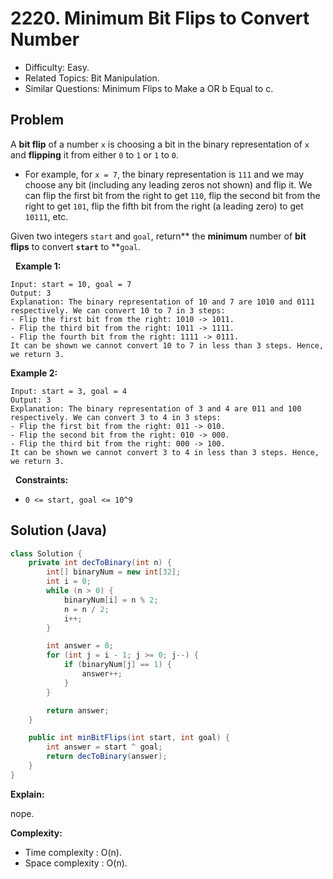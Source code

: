 # 2220. Minimum Bit Flips to Convert Number

- Difficulty: Easy.
- Related Topics: Bit Manipulation.
- Similar Questions: Minimum Flips to Make a OR b Equal to c.

## Problem

A **bit flip** of a number ```x``` is choosing a bit in the binary representation of ```x``` and **flipping** it from either ```0``` to ```1``` or ```1``` to ```0```.


	
- For example, for ```x = 7```, the binary representation is ```111``` and we may choose any bit (including any leading zeros not shown) and flip it. We can flip the first bit from the right to get ```110```, flip the second bit from the right to get ```101```, flip the fifth bit from the right (a leading zero) to get ```10111```, etc.


Given two integers ```start``` and ```goal```, return** the **minimum** number of **bit flips** to convert **```start```** to **```goal```.

 
**Example 1:**

```
Input: start = 10, goal = 7
Output: 3
Explanation: The binary representation of 10 and 7 are 1010 and 0111 respectively. We can convert 10 to 7 in 3 steps:
- Flip the first bit from the right: 1010 -> 1011.
- Flip the third bit from the right: 1011 -> 1111.
- Flip the fourth bit from the right: 1111 -> 0111.
It can be shown we cannot convert 10 to 7 in less than 3 steps. Hence, we return 3.
```

**Example 2:**

```
Input: start = 3, goal = 4
Output: 3
Explanation: The binary representation of 3 and 4 are 011 and 100 respectively. We can convert 3 to 4 in 3 steps:
- Flip the first bit from the right: 011 -> 010.
- Flip the second bit from the right: 010 -> 000.
- Flip the third bit from the right: 000 -> 100.
It can be shown we cannot convert 3 to 4 in less than 3 steps. Hence, we return 3.
```

 
**Constraints:**


	
- ```0 <= start, goal <= 10^9```



## Solution (Java)

```java
class Solution {
    private int decToBinary(int n) {
        int[] binaryNum = new int[32];
        int i = 0;
        while (n > 0) {
            binaryNum[i] = n % 2;
            n = n / 2;
            i++;
        }

        int answer = 0;
        for (int j = i - 1; j >= 0; j--) {
            if (binaryNum[j] == 1) {
                answer++;
            }
        }

        return answer;
    }

    public int minBitFlips(int start, int goal) {
        int answer = start ^ goal;
        return decToBinary(answer);
    }
}
```

**Explain:**

nope.

**Complexity:**

* Time complexity : O(n).
* Space complexity : O(n).
